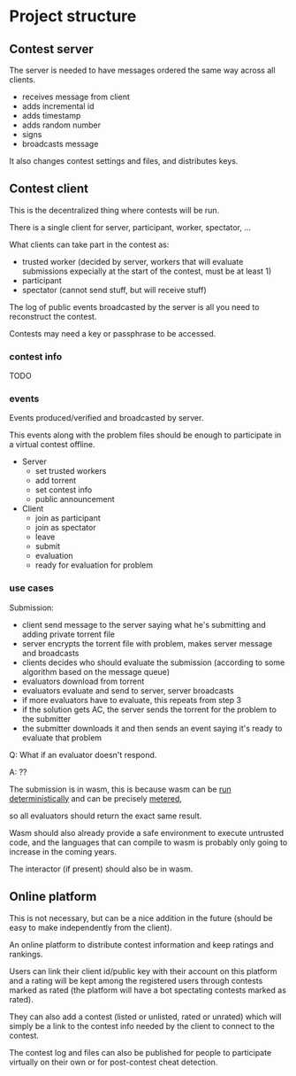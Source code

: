 # Project structure
## Contest server
The server is needed to have messages ordered the same way across all clients.
- receives message from client
- adds incremental id
- adds timestamp
- adds random number
- signs
- broadcasts message

It also changes contest settings and files, and distributes keys.

## Contest client
This is the decentralized thing where contests will be run.

There is a single client for server, participant, worker, spectator, ...

What clients can take part in the contest as:
- trusted worker (decided by server, workers that will evaluate submissions expecially at the start of the contest, must be at least 1)
- participant
- spectator (cannot send stuff, but will receive stuff)

The log of public events broadcasted by the server is all you need to reconstruct the contest.

Contests may need a key or passphrase to be accessed.

### contest info
TODO

### events
Events produced/verified and broadcasted by server.

This events along with the problem files should be enough to participate in a virtual contest offline.
- Server
    - set trusted workers
    - add torrent
    - set contest info
    - public announcement
- Client
    - join as participant
    - join as spectator
    - leave
    - submit
    - evaluation
    - ready for evaluation for problem

### use cases
Submission:
- client send message to the server saying what he's submitting and adding private torrent file
- server encrypts the torrent file with problem, makes server message and broadcasts
- clients decides who should evaluate the submission (according to some algorithm based on the message queue)
- evaluators download from torrent
- evaluators evaluate and send to server, server broadcasts
- if more evaluators have to evaluate, this repeats from step 3
- if the solution gets AC, the server sends the torrent for the problem to the submitter
- the submitter downloads it and then sends an event saying it's ready to evaluate that problem

Q: What if an evaluator doesn't respond.

A: ??

The submission is in wasm, this is because wasm can be [run deterministically](https://medium.com/haderech-dev/determinism-wasm-40e0a03a9b45) and can be precisely [metered](https://docs.rs/wasmtime/latest/wasmtime/struct.Config.html#method.consume_fuel),

so all evaluators should return the exact same result.

Wasm should also already provide a safe environment to execute untrusted code, and the languages that can compile to wasm is probably only going to increase in the coming years.

The interactor (if present) should also be in wasm.

## Online platform
This is not necessary, but can be a nice addition in the future (should be easy to make independently from the client).

An online platform to distribute contest information and keep ratings and rankings.

Users can link their client id/public key with their account on this platform
and a rating will be kept among the registered users through contests marked as rated (the platform will have a bot spectating contests marked as rated).

They can also add a contest (listed or unlisted, rated or unrated) which will simply be a link to the contest info
needed by the client to connect to the contest.

The contest log and files can also be published for people to participate virtually on their own or for post-contest cheat detection.

